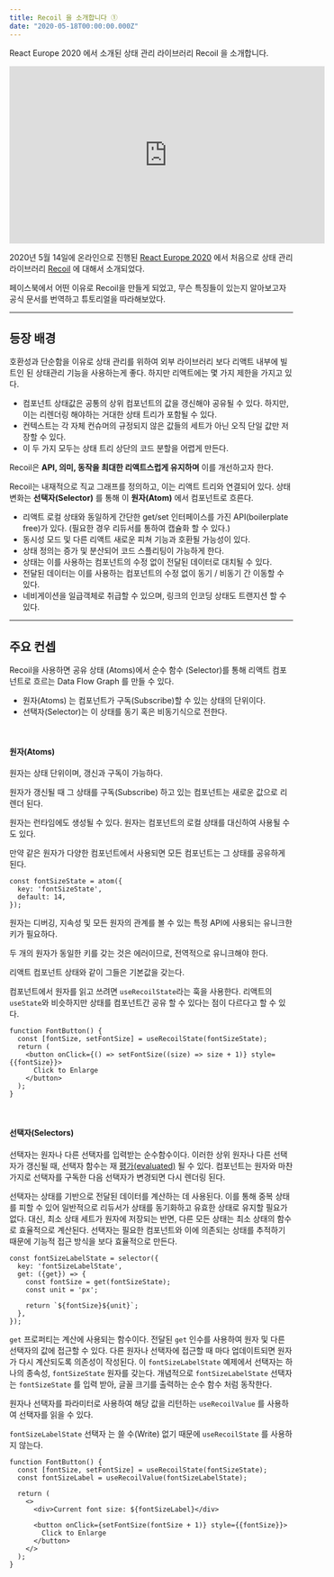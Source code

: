 ```yaml
---
title: Recoil 을 소개합니다 ①
date: "2020-05-18T00:00:00.000Z"
---
```


React Europe 2020 에서 소개된 상태 관리 라이브러리 Recoil 을 소개합니다.

<!-- more -->

<iframe width="560" height="315" src="https://www.youtube.com/embed/_ISAA_Jt9kI" frameborder="0" allow="accelerometer; autoplay; encrypted-media; gyroscope; picture-in-picture" allowfullscreen></iframe>

2020년 5월 14일에 온라인으로 진행된 [React Europe 2020](https://www.react-europe.org/) 에서 처음으로 상태 관리 라이브러리 [Recoil](https://recoiljs.org/) 에 대해서 소개되었다.

페이스북에서 어떤 이유로 Recoil을 만들게 되었고, 무슨 특징들이 있는지 알아보고자 공식 문서를 번역하고 튜토리얼을 따라해보았다.

---

## 등장 배경

호환성과 단순함을 이유로 상태 관리를 위하여 외부 라이브러리 보다 리액트 내부에 빌트인 된 상태관리 기능을 사용하는게 좋다. 하지만 리액트에는 몇 가지 제한을 가지고 있다.

- 컴포넌트 상태값은 공통의 상위 컴포넌트의 값을 갱신해야 공유될 수 있다. 하지만, 이는 리렌더링 해야하는 거대한 상태 트리가 포함될 수 있다.
- 컨텍스트는 각 자체 컨슈머의 규정되지 않은 값들의 세트가 아닌 오직 단일 값만 저장할 수 있다.
- 이 두 가지 모두는 상태 트리 상단의 코드 분할을 어렵게 만든다.

Recoil은 **API, 의미, 동작을 최대한 리액트스럽게 유지하며** 이를 개선하고자 한다.

Recoil는 내재적으로 직교 그래프를 정의하고, 이는 리액트 트리와 연결되어 있다.
상태 변화는 **선택자(Selector)** 를 통해 이 **원자(Atom)** 에서 컴포넌트로 흐른다.

- 리액트 로컬 상태와 동일하게 간단한 get/set 인터페이스를 가진 API(boilerplate free)가 있다. (필요한 경우 리듀서를 통하여 캡슐화 할 수 있다.)
- 동시성 모드 및 다른 리액트 새로운 피쳐 기능과 호환될 가능성이 있다.
- 상태 정의는 증가 및 분산되어 코드 스플리팅이 가능하게 한다.
- 상태는 이를 사용하는 컴포넌트의 수정 없이 전달된 데이터로 대치될 수 있다.
- 전달된 데이터는 이를 사용하는 컴포넌트의 수정 없이 동기 / 비동기 간 이동할 수 있다.
- 네비게이션을 일급객체로 취급할 수 있으며, 링크의 인코딩 상태도 트랜지션 할 수 있다. 

---

## 주요 컨셉

Recoil을 사용하면 공유 상태 (Atoms)에서 순수 함수 (Selector)를 통해 
리액트 컴포넌트로 흐르는 Data Flow Graph 를 만들 수 있다.

- 원자(Atoms) 는 컴포넌트가 구독(Subscribe)할 수 있는 상태의 단위이다. 
- 선택자(Selector)는 이 상태를 동기 혹은 비동기식으로 전한다.

<br />

#### 원자(Atoms)

원자는 상태 단위이며, 갱신과 구독이 가능하다. 

원자가 갱신될 때 그 상태를 구독(Subscribe) 하고 있는 컴포넌트는 새로운 값으로 리렌더 된다.

원자는 런타임에도 생성될 수 있다. 원자는 컴포넌트의 로컬 상태를 대신하여 사용될 수도 있다.

만약 같은 원자가 다양한 컴포넌트에서 사용되면 모든 컴포넌트는 그 상태를 공유하게 된다.

```
const fontSizeState = atom({
  key: 'fontSizeState',
  default: 14,
});
```

원자는 디버깅, 지속성 및 모든 원자의 관계를 볼 수 있는 특정 API에 사용되는 유니크한 키가 필요하다.

두 개의 원자가 동일한 키를 갖는 것은 에러이므로, 전역적으로 유니크해야 한다. 

리액트 컴포넌트 상태와 같이 그들은 기본값을 갖는다.

컴포넌트에서 원자를 읽고 쓰려면 `useRecoilState`라는 훅을 사용한다. 리액트의 `useState`와 비슷하지만 상태를 컴포넌트간 공유 할 수 있다는 점이 다르다고 할 수 있다.

```
function FontButton() {
  const [fontSize, setFontSize] = useRecoilState(fontSizeState);
  return (
    <button onClick={() => setFontSize((size) => size + 1)} style={{fontSize}}>
      Click to Enlarge
    </button>
  );
}
```

<br />


#### 선택자(Selectors)

선택자는 원자나 다른 선택자를 입력받는 순수함수이다.
이러한 상위 원자나 다른 선택자가 갱신될 때, 선택자 함수는 재 [평가(evaluated)](https://www.mathsisfun.com/algebra/functions-evaluating.html) 될 수 있다.
컴포넌트는 원자와 마찬가지로 선택자를 구독한 다음 선택자가 변경되면 다시 렌더링 된다.

선택자는 상태를 기반으로 전달된 데이터를 계산하는 데 사용된다.
이를 통해 중복 상태를 피할 수 있어 일반적으로 리듀서가 상태를 동기화하고 유효한 상태로 유지할 필요가 없다.
대신, 최소 상태 세트가 원자에 저장되는 반면, 다른 모든 상태는 최소 상태의 함수로 효율적으로 계산된다.
선택자는 필요한 컴포넌트와 이에 의존되는 상태를 추적하기 때문에 기능적 접근 방식을 보다 효율적으로 만든다.

```
const fontSizeLabelState = selector({
  key: 'fontSizeLabelState',
  get: ({get}) => {
    const fontSize = get(fontSizeState);
    const unit = 'px';

    return `${fontSize}${unit}`;
  },
});
```

`get` 프로퍼티는 계산에 사용되는 함수이다. 전달된 `get` 인수를 사용하여 원자 및 다른 선택자의 값에 접근할 수 있다.
다른 원자나 선택자에 접근할 때 마다 업데이트되면 원자가 다시 계산되도록 의존성이 작성된다.
이 `fontSizeLabelState` 예제에서 선택자는 하나의 종속성, `fontSizeState` 원자를 갖는다.
개념적으로 `fontSizeLabelState` 선택자는 `fontSizeState` 를 입력 받아, 글꼴 크기를 출력하는 순수 함수 처럼 동작한다.

원자나 선택자를 파라미터로 사용하여 해당 값을 리턴하는 `useRecoilValue` 를 사용하여 선택자를 읽을 수 있다.

`fontSizeLabelState` 선택자 는 쓸 수(Write) 없기 때문에 `useRecoilState` 를 사용하지 않는다. 

```
function FontButton() {
  const [fontSize, setFontSize] = useRecoilState(fontSizeState);
  const fontSizeLabel = useRecoilValue(fontSizeLabelState);

  return (
    <>
      <div>Current font size: ${fontSizeLabel}</div>

      <button onClick={setFontSize(fontSize + 1)} style={{fontSize}}>
        Click to Enlarge
      </button>
    </>
  );
}
```
